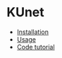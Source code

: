 # KUnet

* [Installation](docs/install.md)
* [Usage](docs/usage.md)
* [Code tutorial](http://www.denizyuret.com/2015/02/beginning-deep-learning-with-500-lines.html)
